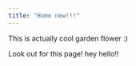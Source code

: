 ```yaml
---
title: "Home new!!!"
---
```

This is actually cool garden flower :)

Look out for this page!
hey hello!!
